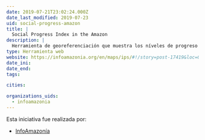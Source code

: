 ```yaml
---
date: 2019-07-21T23:02:24.000Z
date_last_modified: 2019-07-23
uid: social-progress-amazon
title: |
  Social Progress Index in the Amazon
description: |
  Herramienta de georeferenciación que muestra los níveles de progreso social en al Amazonía brasilera.
type: Herramienta web
website: https://infoamazonia.org/en/maps/ips/#!/story=post-17419&loc=0.6591651462894632,-67.48901367187499,7
date_ini: 
date_end: 
tags:

cities: 

organizations_uids:
  - infoamazonia
---
```


Esta iniciativa fue realizada por:

- [InfoAmazonía](/organizaciones/infoamazonia)
